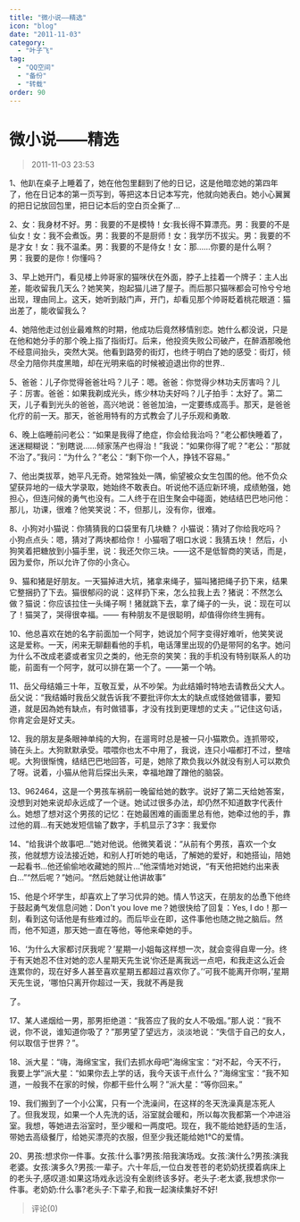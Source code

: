 ```yaml
---
title: "微小说——精选"
icon: "blog"
date: "2011-11-03"
category:
  - "叶子飞"
tag:
  - "QQ空间"
  - "备份"
  - "转载"
order: 90
---
```

# 微小说——精选
> 2011-11-03 23:53


1、他趴在桌子上睡着了，她在他包里翻到了他的日记，这是他暗恋她的第四年了，他在日记本的第一页写到，等把这本日记本写完，他就向她表白。她小心翼翼的把日记放回包里，把日记本后的空白页全撕了…

2、女：我身材不好。男：我要的不是模特！女∶我长得不算漂亮。男：我要的不是仙女！女：我不会煮饭。男：我要的不是厨师！女：我学历不拔尖。男：我要的不是才女！女：我不温柔。男：我要的不是侍女！女：那……你要的是什么啊？ 男：我要的是你！你懂吗？

3、早上她开门，看见楼上帅哥家的猫咪伏在外面，脖子上挂着一个牌子：主人出差，能收留我几天么？­她笑笑，抱起猫儿进了屋子。­而后那只猫咪都会可怜兮兮地出现，理由同上。­这天，她听到敲门声，开门，却看见那个帅哥眨着桃花眼道：­猫出差了，能收留我么？

4、她陪他走过创业最难熬的时期，他成功后竟然移情别恋。她什么都没说，只是在他和她分手的那个晚上指了指街灯。后来，他投资失败公司破产，在醉酒那晚他不经意间抬头，突然大哭。他看到路旁的街灯，也终于明白了她的感受：街灯，倾尽全力陪你共度黑暗，却在光明来临的时候被迫退出你的世界..

5、爸爸：儿子你觉得爸爸壮吗？儿子：嗯。爸爸：你觉得少林功夫厉害吗？儿子：厉害。爸爸：如果我剃成光头，练少林功夫好吗？儿子拍手：太好了。第二天，儿子看到光头的爸爸，高兴地说：爸爸加油，一定要练成高手。那天，是爸爸化疗的前一天。那天，爸爸用特有的方式教会了儿子乐观和勇敢.

6、晚上临睡前问老公：“如果是我得了绝症，你会给我治吗？”老公都快睡着了，迷迷糊糊说：“别瞎说……倾家荡产也得治！”我说：“如果你得了呢？”老公：“那就不治了。”我问：“为什么？”老公：“剩下你一个人，挣钱不容易。”

7、他出类拔萃，她平凡无奇。她常独处一隅，偷望被众女生包围的他。他不负众望获异地的一级大学录取，她始终不敢表白。听说他不适应新环境，成绩勉强，她担心，但连问候的勇气也没有。二人终于在旧生聚会中碰面，她结结巴巴地问他：那儿，功课，很难？他笑笑说：不，但那儿，没有你，很难。

8、小狗对小猫说：你猜猜我的口袋里有几块糖？ 小猫说：猜对了你给我吃吗？ 小狗点点头：嗯，猜对了两块都给你！ 小猫咽了咽口水说：我猜五块！ 然后，小狗笑着把糖放到小猫手里，说：我还欠你三块。——这不是低智商的笑话，而是，因为爱你，所以允许了你的小贪心。

9、猫和猪是好朋友。一天猫掉进大坑，猪拿来绳子，猫叫猪把绳子扔下来，结果它整捆扔了下去。猫很郁闷的说：这样扔下来，怎么拉我上去？猪说：不然怎么做？猫说：你应该拉住一头绳子啊！猪就跳下去，拿了绳子的一头，说：现在可以了！猫哭了，哭得很幸福。—— 有种朋友不是很聪明，却值得你终生拥有。

10、他总喜欢在她的名字前面加一个阿字，她说加个阿字变得好难听，他笑笑说这是爱称。一天，闲来无聊翻看他的手机，电话薄里出现的仍是带阿的名字。她问为什么不改成老婆或者宝贝之类的，他无奈的笑笑：我的手机没有特别联系人的功能，前面有一个阿字，就可以排在第一个了。——第一个呐。

11、岳父母结婚三十年，互敬互爱，从不吵架。为此结婚时特地去请教岳父大人。岳父说：“我结婚时我岳父就告诉我‘不要批评你太太的缺点或怪她做错事，要知道，就是因為她有缺点，有时做错事，才没有找到更理想的丈夫 。’”记住这句话，你肯定会是好丈夫。

12、我的朋友是条眼神单纯的大狗，在遛弯时总是被一只小猫欺负。连抓带咬，骑在头上。大狗默默承受。喂喂你也太不中用了，我说，连只小喵都打不过，整啥呢。大狗很惭愧，结结巴巴地回答，可是，她除了欺负我以外就没有别人可以欺负了呀。说着，小猫从他背后探出头来，幸福地蹭了蹭他的脑袋。

13、962464，这是一个男孩车祸前一晚留给她的数字。说好了第二天给她答案，没想到对她来说却永远成了一个谜。她试过很多办法，却仍然不知道数字代表什么。她想了想对这个男孩的记忆：在她最困难的画面里总有他，她牵过他的手，靠过他的肩...有天她发短信输了数字，手机显示了3字：我爱你

14、“给我讲个故事吧...”她对他说。他微笑着说：“从前有个男孩，喜欢一个女孩，他就想方设法接近她，和别人打听她的电话，了解她的爱好，和她搭讪，陪她一起看书...他还偷偷地收藏她的照片...”他深情地对她说，“有天他把她约出来表白...”“然后呢？”她问。“然后她就让他讲故事”

15、他是个坏学生，却喜欢上了学习优异的她。情人节这天，在朋友的怂恿下他终于鼓起勇气发信息问她：Don't you love me？她很快给了回复：Yes, I do！那一刻，看到这句话他是有些难过的。而后毕业在即，这件事他也随之抛之脑后。然而，他不知道，那天她一直在等他，等他来牵她的手。

16、‘为什么大家都讨厌我呢？’星期一小姐每这样想一次，就会变得自卑一分。终于有天她忍不住对她的恋人星期天先生说‘你还是离我远一点吧，和我走这么近会连累你的，现在好多人甚至喜欢星期五都超过喜欢你了。’‘可我不能离开你啊，’星期天先生说，‘哪怕只离开你超过一天，我就不再是我

了。

17、某人递烟给一男，那男拒绝道：“我答应了我的女人不吸烟。”那人说：“我不说，你不说，谁知道你吸了？”那男望了望远方，淡淡地说：“失信于自己的女人，何以取信于世界？”。

18、派大星：“嗨，海绵宝宝，我们去抓水母吧”海绵宝宝：“对不起，今天不行，我要上学”派大星：“如果你去上学的话，我今天该干点什么？”海绵宝宝：“我不知道，一般我不在家的时候，你都干些什么啊？”派大星：“等你回来。”

19、我们搬到了一个小公寓，只有一个洗澡间，在这样的冬天洗澡真是冻死人了。但我发现，如果一个人先洗的话，浴室就会暖和，所以每次我都第一个冲进浴室。我想，等她进去浴室时，至少暖和一两度吧。现在，我不能给她舒适的生活，带她去高级餐厅，给她买漂亮的衣服，但至少我还能给她1℃的爱情。

20、男孩:想求你一件事。女孩:什么事?男孩:陪我演场戏。女孩:演什么?男孩:演我老婆。女孩:演多久?男孩:一辈子。六十年后,一位白发苍苍的老奶奶抚摸着病床上的老头子,感叹道:如果这场戏永远没有全剧终该多好。老头子:老太婆,我想求你一件事。老奶奶:什么事?老头子:下辈子,和我一起演续集好不好!
> 评论(0)

